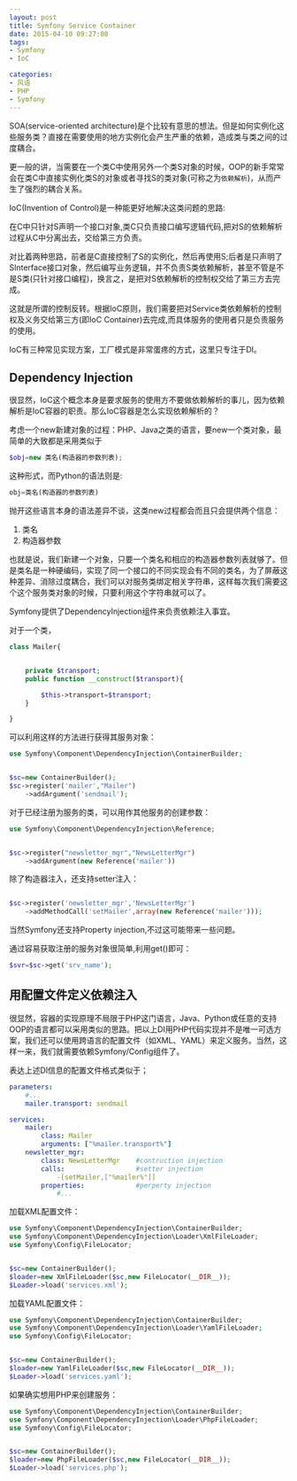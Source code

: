```yaml
---
layout: post
title: Symfony Service Container
date: 2015-04-10 09:27:08
tags:
- Symfony
- IoC

categories:
- 风语
- PHP
- Symfony
---
```




SOA(service-oriented architecture)是个比较有意思的想法。但是如何实例化这些服务类？直接在需要使用的地方实例化会产生严重的依赖，造成类与类之间的过度耦合。

更一般的讲，当需要在一个类C中使用另外一个类S对象的时候，OOP的新手常常会在类C中直接实例化类S的对象或者寻找S的类对象(可称之为`依赖解析`)，从而产生了强烈的耦合关系。

IoC(Invention of Control)是一种能更好地解决这类问题的思路:

在C中只针对S声明一个接口对象,类C只负责接口编写逻辑代码,把对S的依赖解析过程从C中分离出去，交给第三方负责。

对比着两种思路，前者是C直接控制了S的实例化，然后再使用S;后者是只声明了SInterface接口对象，然后编写业务逻辑，并不负责S类依赖解析，甚至不管是不是S类(只针对接口编程)，换言之，是把对S依赖解析的控制权交给了第三方去完成。

这就是所谓的控制反转。根据IoC原则，我们需要把对Service类依赖解析的控制权及义务交给第三方(即IoC Container)去完成,而具体服务的使用者只是负责服务的使用。

IoC有三种常见实现方案，工厂模式是非常蛋疼的方式，这里只专注于DI。

## Dependency Injection
 
很显然，IoC这个概念本身是要求服务的使用方不要做依赖解析的事儿，因为依赖解析是IoC容器的职责。那么IoC容器是怎么实现依赖解析的？

考虑一个new新建对象的过程：PHP、Java之类的语言，要new一个类对象，最简单的大致都是采用类似于

```PHP
$obj=new 类名(构造器的参数列表);
```

这种形式，而Python的语法则是:

```Python
obj=类名(构造器的参数列表)
```

抛开这些语言本身的语法差异不谈，这类new过程都会而且只会提供两个信息：

1. 类名
2. 构造器参数

也就是说，我们新建一个对象，只要一个类名和相应的构造器参数列表就够了。但是类名是一种硬编码，实现了同一个接口的不同实现会有不同的类名，为了屏蔽这种差异、消除过度耦合，我们可以对服务类绑定相关字符串，这样每次我们需要这个这个服务类对象的时候，只要利用这个字符串就可以了。

Symfony提供了DependencyInjection组件来负责依赖注入事宜。

对于一个类，
```PHP
class Mailer{


    private $transport;
    public function __construct($transport){

        $this->transport=$transport;
    }

}
```

可以利用这样的方法进行获得其服务对象：
```PHP
use Symfony\Component\DependencyInjection\ContainerBuilder;


$sc=new ContainerBuilder();
$sc->register('mailer',"Mailer")
    ->addArgument('sendmail');
```
对于已经注册为服务的类，可以用作其他服务的创建参数：
```PHP
use Symfony\Component\DependencyInjection\Reference;


$sc->register("newsletter_mgr","NewsLetterMgr")
    ->addArgument(new Reference('mailer'))
```

除了构造器注入，还支持setter注入：
```PHP

$sc->register('newsletter_mgr','NewsLetterMgr')
    ->addMethodCall('setMailer',array(new Reference('mailer')));


```
当然Symfony还支持Property injection,不过这可能带来一些问题。


通过容易获取注册的服务对象很简单,利用get()即可：

```PHP
$svr=$sc->get('srv_name');
```


## 用配置文件定义依赖注入

很显然，容器的实现原理不局限于PHP这门语言，Java、Python或任意的支持OOP的语言都可以采用类似的思路。把以上DI用PHP代码实现并不是唯一可选方案，我们还可以使用跨语言的配置文件（如XML、YAML）来定义服务。当然，这样一来，我们就需要依赖Symfony/Config组件了。

表达上述DI信息的配置文件格式类似于；

```YAML
parameters: 
    #...
    mailer.transport: sendmail

services: 
    mailer: 
        class: Mailer
        arguments: ["%mailer.transport%"]
    newsletter_mgr: 
        class: NewsLetterMgr    #contruction injection
        calls:                  #setter injection
            -[setMailer,["%mailer%"]]
        properties:             #perperty injection
            #...

```

加载XML配置文件：
```PHP
use Symfony\Component\DependencyInjection\ContainerBuilder;
use Symfony\Component\DependencyInjection\Loader\XmlFileLoader;
use Symfony\Config\FileLocator;


$sc=new ContainerBuilder();
$loader=new XmlFileLoader($sc,new FileLocator(__DIR__));
$Loader->load('services.xml');

```

加载YAML配置文件：
```PHP
use Symfony\Component\DependencyInjection\ContainerBuilder;
use Symfony\Component\DependencyInjection\Loader\YamlFileLoader;
use Symfony\Config\FileLocator;


$sc=new ContainerBuilder();
$loader=new YamlFileLoader($sc,new FileLocator(__DIR__));
$Loader->load('services.yaml');

```

如果确实想用PHP来创建服务：
```PHP
use Symfony\Component\DependencyInjection\ContainerBuilder;
use Symfony\Component\DependencyInjection\Loader\PhpFileLoader;
use Symfony\Config\FileLocator;


$sc=new ContainerBuilder();
$loader=new PhpFileLoader($sc,new FileLocator(__DIR__));
$Loader->load('services.php');

```





